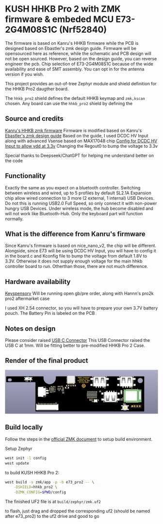 # KUSH HHKB Pro 2 with ZMK firmware &  embeded MCU E73-2G4M08S1C (Nrf52840)
 The firmware is based on Kanru's HHKB firmware while the PCB is designed based on Ebastler's zmk design guide. 
 Firmware will be opensourced here as reference, while the schematic and PCB design will not be open sourced. 
 However, based on the design guide, you can reverse engineer the pcb.
 Chip selection of E73-2G4M08S1C because of the wide availability and ease of SMT assembly. You can opt in for the antenna version if you wish. 

This project provides an out-of-tree Zephyr module and shield definition
for the HHKB Pro2 daugther board.

The `hhkb_pro2` shield defines the default HHKB keymap and `zmk,kscan`
chosen. Any board can use the `hhkb_pro2` shield by defining the

## Source and credits
[Kanru's HHKB zmk firmware](https://github.com/kanru/hhkb-zmk)
Firmware is modified based on Kanru's
[Ebastler's zmk design guide](https://github.com/ebastler/zmk-designguide?tab=readme-ov-file#Vsense)
Based on the guide, I used DCDC HV Input along with advanced Vsense based on MAX17048 chip
[Config for DCDC HV Input to allow vdd at 3.3v](https://devzone.nordicsemi.com/f/nordic-q-a/84089/nrf52840-dongle-set-regout0-for-3v3-vdd-out)
Changing the Regout0 to bump the voltage to 3.3v

Special thanks to Deepseek/ChatGPT for helping me understand better on the code

## Functionality
Exactly the same as you expect on a bluetooth controller. Switching between wireless and wired, up to 5 profiles by default
SL2.1A Expansion chip allow wired connection to 3 more (2 external, 1 internal) USB Devices. Do not this is running USB2.0 Full Speed, so only connect it with non-power hungry USB Devices.
Under wireless mode, the hub become disabled and will not work like Bluetooth-Hub. Only the keyboard part will function normally. 

## What is the difference from Kanru's firmware
Since Kanru's firmware is based on nice_nano_v2, the chip will be different. 
Alongside, since E73 will be using DCDC HV Input, you will have to config it in the board.c and Kconfig file to bump the voltage from default 1.8V to 3.3V. Otherwise it does not supply enough voltage for the main hhkb controller board to run.
Otherthan those, there are not much difference. 

## Hardware availability
[Keyspensory](keyspensory.store)
Will be running open gb/pre order, along with Hannn's pro2k pro2 aftermarket case

I used XH 2.54 connector, so you will have to prepare your own 3.7V battery pouch. The Battery Pin is labeled on the PCB

## Notes on design
Please consider raised [USB C Connector](https://item.szlcsc.com/26898554.html?spm=sc.ols.it0-1___sc.ct.hd.dd&lcsc_vid=QFFaAlJVQVFXVF1fTgNfUAcEFFVdUVRRQgRcXlBREVExVlNTRVJaU1FTRVFWVjtW)
This USB Connector raised the USB C at 1mm. Will be fitting better to pre-modified HHKB Pro 2 Case.

## Render of the final product
![Render of the product](image.png)

## Build locally

Follow the steps in the [official ZMK document](https://zmk.dev/docs/user-setup) to setup build environment.

Setup Zephyr

```sh
west init -l config
west update
```

to build KUSH HHKB Pro 2:

```sh
west build -s zmk/app -p -b e73_pro2 -- \
    -DSHIELD=hhkb_pro2 \
    -DZMK_CONFIG=$PWD/config
``` 

The finished UF2 file is at `build/zephyr/zmk.uf2`

to flash, just drag and dropped the corresponding uf2 (should be named after e73_pro2) to the uf2 drive and good to go